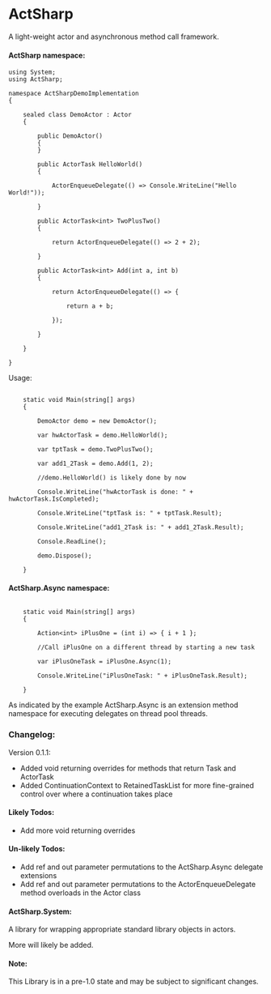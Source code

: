 # ActSharp

A light-weight actor and asynchronous method call framework.

#### ActSharp namespace:

```
using System;
using ActSharp;

namespace ActSharpDemoImplementation
{

	sealed class DemoActor : Actor
	{

		public DemoActor()
		{
		}

		public ActorTask HelloWorld()
		{

			ActorEnqueueDelegate(() => Console.WriteLine("Hello World!"));

		}

		public ActorTask<int> TwoPlusTwo()
		{

			return ActorEnqueueDelegate(() => 2 + 2);

		}

		public ActorTask<int> Add(int a, int b)
		{

			return ActorEnqueueDelegate(() => {

				return a + b;

			});

		}

	}

}
```

Usage:

```

	static void Main(string[] args)
	{

		DemoActor demo = new DemoActor();

		var hwActorTask = demo.HelloWorld();

		var tptTask = demo.TwoPlusTwo();

		var add1_2Task = demo.Add(1, 2);

		//demo.HelloWorld() is likely done by now

		Console.WriteLine("hwActorTask is done: " + hwActorTask.IsCompleted);

		Console.WriteLine("tptTask is: " + tptTask.Result);

		Console.WriteLine("add1_2Task is: " + add1_2Task.Result);

		Console.ReadLine();

		demo.Dispose();

	}

```

#### ActSharp.Async namespace:

```

	static void Main(string[] args)
	{

		Action<int> iPlusOne = (int i) => { i + 1 };

		//Call iPlusOne on a different thread by starting a new task

		var iPlusOneTask = iPlusOne.Async(1);

		Console.WriteLine("iPlusOneTask: " + iPlusOneTask.Result);

	}

```

As indicated by the example ActSharp.Async is an extension method namespace for executing delegates on thread pool threads.



### Changelog:

Version 0.1.1:

* Added void returning overrides for methods that return Task and ActorTask
* Added ContinuationContext to RetainedTaskList for more fine-grained control over where a continuation takes place



#### Likely Todos:

* Add more void returning overrides

#### Un-likely Todos:

* Add ref and out parameter permutations to the ActSharp.Async delegate extensions
* Add ref and out parameter permutations to the ActorEnqueueDelegate method overloads in the Actor class



#### ActSharp.System:

A library for wrapping appropriate standard library objects in actors.

More will likely be added.



#### Note:

This Library is in a pre-1.0 state and may be subject to significant changes. 


